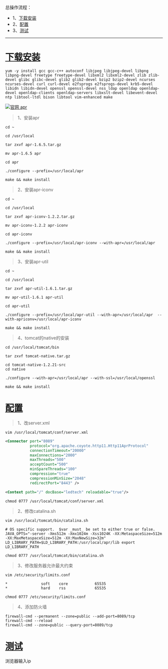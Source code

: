 总操作流程：
- 1、[下载安装](#Linux-01)
- 2、[配置](#Linux-02)
- 3、[测试](#Linux-03)

***

# <a name="Linux-01" href="#" >下载安装</a>

```shell
yum -y install gcc gcc-c++ autoconf libjpeg libjpeg-devel libpng libpng-devel freetype freetype-devel libxml2 libxml2-devel zlib zlib-devel glibc glibc-devel glib2 glib2-devel bzip2 bzip2-devel ncurses ncurses-devel curl curl-devel e2fsprogs e2fsprogs-devel krb5-devel libidn libidn-devel openssl openssl-devel nss_ldap openldap openldap-devel openldap-clients openldap-servers libxslt-devel libevent-devel ntp libtool-ltdl bison libtool vim-enhanced make
```

[![](https://img.shields.io/badge/官网-apr-green.svg "官网 apr")](http://apache.spd.co.il/apr/https://pan.baidu.com/s/1DY1I_ivM9HpQgyZ0YyErog)

 
> 1、安装apr

```
cd ~

cd /usr/local

tar zxvf apr-1.6.5.tar.gz

mv apr-1.6.5 apr

cd apr

./configure --prefix=/usr/local/apr

make && make install

```

> 2、安装apr-iconv

```
cd ~

cd /usr/local

tar zxvf apr-iconv-1.2.2.tar.gz

mv apr-iconv-1.2.2 apr-iconv

cd apr-iconv

./configure --prefix=/usr/local/apr-iconv --with-apr=/usr/local/apr

make && make install
```

> 3、安装apr-util

```
cd ~

cd /usr/local

tar zxvf apr-util-1.6.1.tar.gz

mv apr-util-1.6.1 apr-util

cd apr-util

./configure --prefix=/usr/local/apr-util --with-apr=/usr/local/apr  --with-apriconv=/usr/local/apr-iconv

make && make install
```

> 4、tomcat的native的安装

```
cd /usr/local/tomcat/bin

tar zxvf tomcat-native.tar.gz

cd tomcat-native-1.2.21-src
cd native

./configure --with-apr=/usr/local/apr --with-ssl=/usr/local/openssl

make && make install

```

# <a name="Linux-02" href="#" >配置</a>

> 1、改server.xml

```
vim /usr/local/tomcat/conf/server.xml
```

```xml
<Connector port="8089"
           protocol="org.apache.coyote.http11.Http11AprProtocol"
           connectionTimeout="20000"
           maxConnections="2000"
           maxThreads="500"
           acceptCount="500"
           minSpareThreads="100"
           compression="true"
           compressionMinSize="2048"
           redirectPort="8443" />
```

```xml
<Context path="/" docBase="ledtech" reloadable="true"/>
```

```
chmod 0777 /usr/local/tomcat/conf/server.xml
```

> 2、修改catalina.sh

```shell
vim /usr/local/tomcat/bin/catalina.sh
```

```shell
# OS specific support.  $var _must_ be set to either true or false.
JAVA_OPTS="-server -Xms512m -Xmx1024m -Xss1024K -XX:MetaspaceSize=512m -XX:MaxMetaspaceSize=512m -XX:MaxNewSize=32m"
LD_LIBRARY_PATH=$LD_LIBRARY_PATH:/usr/local/apr/lib export LD_LIBRARY_PATH
```

```
chmod 0777 /usr/local/tomcat/bin/catalina.sh
```

>3、修改服务器允许最大约束

```
vim /etc/security/limits.conf
```

```
*               soft    core            65535
*               hard    rss             65535
```

```
chmod 0777 /etc/security/limits.conf
```

> 4、添加防火墙

```
firewall-cmd --permanent --zone=public --add-port=8089/tcp
firewall-cmd --reload
firewall-cmd --zone=public --query-port=8089/tcp
```

# <a name="Linux-03" href="#" >测试</a>

浏览器输入ip